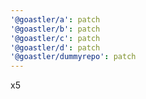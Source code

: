 ```yaml
---
'@goastler/a': patch
'@goastler/b': patch
'@goastler/c': patch
'@goastler/d': patch
'@goastler/dummyrepo': patch
---
```


x5
